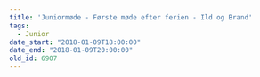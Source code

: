 ```yaml
---
title: 'Juniormøde - Første møde efter ferien - Ild og Brand'
tags:
  - Junior
date_start: "2018-01-09T18:00:00"
date_end: "2018-01-09T20:00:00"
old_id: 6907
---
```


